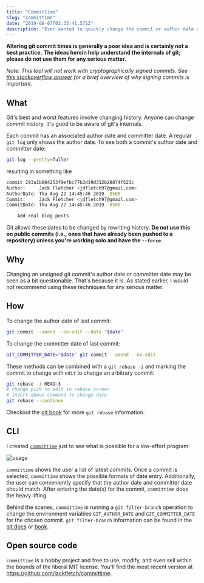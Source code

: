 ```yaml
---
title: "Committime"
slug: "committime"
date: "2019-08-07T03:33:41.571Z"
description: "Ever wanted to quickly change the commit or author date of an unsigned git commit? Worried recruiters will discover your late-night code obsession? Look no further."
---
```


**Altering git commit times is generally a poor idea and is certainly not a best practice.**
**The ideas herein help understand the internals of git; please do not use them for any serious matter.**

_Note: This tool will not work with cryptographically signed commits._
_See [this stackoverflow answer](https://softwareengineering.stackexchange.com/a/212216) for a brief overview of why signing commits is important._

## What

Git's best and worst features involve changing history.
Anyone can change _commit_ history.
It's good to be aware of git's internals.

Each commit has an associated author date and committer date.
A regular `git log` only shows the author date.
To see both a commit's author date and committer date:

```sh
git log --pretty=fuller
```

resulting in something like

```sh
commit 293a1b884253f9efbc77b2d19d312b28874f523c
Author:     Jack Fletcher <jdfletch97@gmail.com>
AuthorDate: Thu Aug 22 14:45:46 2019 -0500
Commit:     Jack Fletcher <jdfletch97@gmail.com>
CommitDate: Thu Aug 22 14:45:46 2019 -0500

    Add real blog posts

```

Git allows these dates to be changed by rewriting history.
**Do not use this on public commits (i.e., ones that have already been pushed to a repository) unless you're working solo and have the `--force`**.

## Why

Changing an unsigned git commit's author date or committer date may be seen as a bit questionable.
That's because it is.
As stated earlier, I would not recommend using these techniques for any serious matter.

## How

To change the author date of last commit:

```sh
git commit --amend --no-edit --date "$date"
```

To change the committer date of last commit:

```sh
GIT_COMMITTER_DATE="$date" git commit --amend --no-edit
```

These methods can be combined with a `git rebase -i` and marking the commit to change with `edit` to change an arbitrary commit:

```sh
git rebase -i HEAD~3
# change pick to edit in rebase screen
# insert above command to change date
git rebase --continue
```

Checkout the [git book](https://git-scm.com/book/en/v2/Git-Tools-Rewriting-History#_changing_multiple) for more `git rebase` information.

## CLI

I created [`committime`] just to see what is possible for a low-effort program:

![usage]

`committime` shows the user a list of latest commits.
Once a commit is selected, `committime` shows the possible formats of date entry.
Additionally, the user can conveniently specify that the author date and committer date should match.
After entering the date(s) for the commit, `committime` does the heavy lifting.

Behind the scenes, `committime` is running a `git filter-branch` operation to change the environment variables `GIT_AUTHOR_DATE` and `GIT_COMMITTER_DATE` for the chosen commit.
`git filter-branch` information can be found in the [git docs](https://git-scm.com/docs/git-filter-branch) or [book](https://git-scm.com/book/en/v2/Git-Tools-Rewriting-History#_the_nuclear_option_filter_branch).

## Open source code

`committime` is a hobby project and free to use, modify, and even sell within the bounds of the liberal MIT license.
You'll find the most recent version at https://github.com/jackfletch/committime.

[`committime`]: https://github.com/jackfletch/committime
[usage]: /media/committime/example.png
